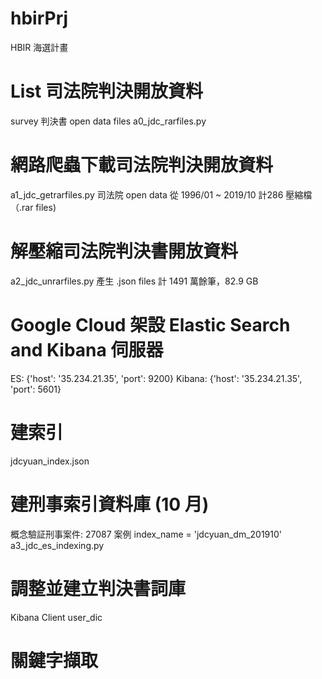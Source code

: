 # hbirPrj
HBIR 海選計畫

# List 司法院判決開放資料
survey 判決書 open data files
a0_jdc_rarfiles.py

# 網路爬蟲下載司法院判決開放資料 
a1_jdc_getrarfiles.py
司法院 open data 從 1996/01 ~ 2019/10 計286 壓縮檔 （.rar files)

# 解壓縮司法院判決書開放資料
a2_jdc_unrarfiles.py 產生 .json files
計 1491 萬餘筆，82.9 GB

# Google Cloud 架設 Elastic Search and Kibana 伺服器
ES: {'host': '35.234.21.35', 'port': 9200}
Kibana: {'host': '35.234.21.35', 'port': 5601}

# 建索引
jdcyuan_index.json

# 建刑事索引資料庫 (10 月)
概念驗証刑事案件: 27087 案例
index_name = 'jdcyuan_dm_201910'
a3_jdc_es_indexing.py

# 調整並建立判決書詞庫
Kibana Client 
user_dic 

# 關鍵字擷取

